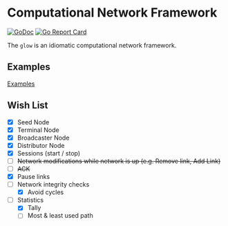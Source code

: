 # Computational Network Framework

[![GoDoc](https://pkg.go.dev/badge/github.com/lnashier/goarc)](https://pkg.go.dev/github.com/lnashier/glow)
[![Go Report Card](https://goreportcard.com/badge/github.com/lnashier/glow)](https://goreportcard.com/report/github.com/lnashier/goarc)

The `glow` is an idiomatic computational network framework.

## Examples

[Examples](examples/)

## Wish List

- [x] Seed Node
- [x] Terminal Node
- [x] Broadcaster Node
- [x] Distributor Node
- [x] Sessions (start / stop)
- [ ] ~~Network modifications while network is up (e.g. Remove link, Add Link)~~
- [ ] ~~ACK~~
- [x] Pause links
- [ ] Network integrity checks
  - [x] Avoid cycles
- [ ] Statistics
  - [x] Tally
  - [ ] Most & least used path
